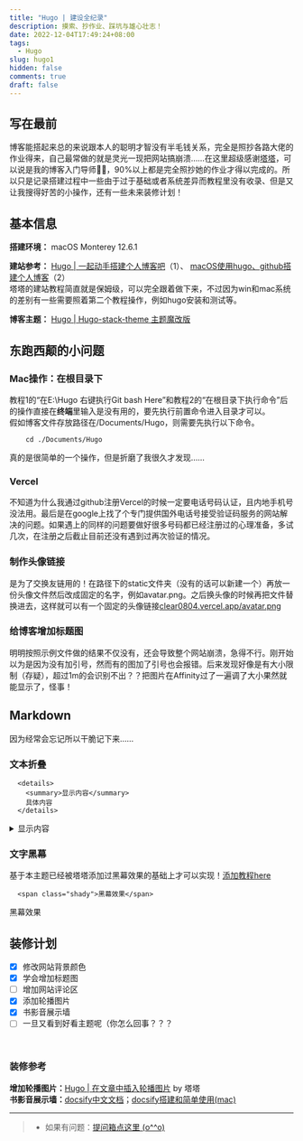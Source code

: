 ```yaml
---
title: "Hugo | 建设全纪录"
description: 摸索、抄作业、踩坑与雄心壮志！
date: 2022-12-04T17:49:24+08:00
tags:
  - Hugo
slug: hugo1
hidden: false
comments: true
draft: false
---
```

## 写在最前
博客能搭起来总的来说跟本人的聪明才智没有半毛钱关系，完全是照抄各路大佬的作业得来，自己最常做的就是灵光一现把网站搞崩溃……在这里超级感谢[塔塔](https://mantyke.icu/)，可以说是我的博客入门导师✊🏻，90%以上都是完全照抄她的作业才得以完成的。所以只是记录搭建过程中一些由于过于基础或者系统差异而教程里没有收录、但是又让我搜得好苦的小操作，还有一些未来装修计划！

## 基本信息
**搭建环境：** macOS Monterey 12.6.1 <br>

**建站参考：** 
[Hugo | 一起动手搭建个人博客吧](https://mantyke.icu/posts/2021/hugo-build-blog/)（1）、
[macOS使用hugo、github搭建个人博客](https://blog.csdn.net/qq_39618959/article/details/118443054)（2）<br>
塔塔的建站教程简直就是保姆级，可以完全跟着做下来，不过因为win和mac系统的差别有一些需要照着第二个教程操作，例如hugo安装和测试等。   

**博客主题：** [Hugo | Hugo-stack-theme 主题魔改版](https://mantyke.icu/posts/2022/stack-theme-mod/)

## 东跑西颠的小问题
### Mac操作：在根目录下
教程1的“在E:\Hugo 右键执行Git bash Here”和教程2的“在根目录下执行命令”后的操作直接在**终端**里输入是没有用的，要先执行前置命令进入目录才可以。  
假如博客文件存放路径在/Documents/Hugo，则需要先执行以下命令。
```
    cd ./Documents/Hugo
```
真的是很简单的一个操作，但是折磨了我很久才发现……

### Vercel
不知道为什么我通过github注册Vercel的时候一定要电话号码认证，且内地手机号没法用。最后是在google上找了个专门提供国外电话号接受验证码服务的网站解决的问题。如果遇上的同样的问题要做好很多号码都已经注册过的心理准备，多试几次，在注册之后截止目前还没有遇到过再次验证的情况。

### 制作头像链接
是为了交换友链用的！在路径下的static文件夹（没有的话可以新建一个）再放一份头像文件然后改成固定的名字，例如avatar.png。之后换头像的时候再把文件替换进去，这样就可以有一个固定的头像链接[clear0804.vercel.app/avatar.png](http://clear0804.vercel.app/avatar.png)

### 给博客增加标题图
明明按照示例文件做的结果不仅没有，还会导致整个网站崩溃，急得不行。刚开始以为是因为没有加引号，然而有的图加了引号也会报错。后来发现好像是有大小限制（存疑），超过1m的会识别不出？？把图片在Affinity过了一遍调了大小果然就能显示了，怪事！

## Markdown
因为经常会忘记所以干脆记下来……
### 文本折叠
```
  <details>
    <summary>显示内容</summary>
    具体内容
  </details>
```
<details>
  <summary>显示内容</summary>
  具体内容
</details>

### 文字黑幕
基于本主题已经被塔塔添加过黑幕效果的基础上才可以实现！[添加教程here](https://mantyke.icu/posts/2021/a08f1963/)
```
  <span class="shady">黑幕效果</span>
```
<span class="shady">黑幕效果</span>

## 装修计划
- [x] 修改网站背景颜色
- [x] 学会增加标题图
- [ ] 增加网站评论区
- [x] 添加轮播图片
- [x] 书影音展示墙
- [ ] 一旦又看到好看主题呢（你怎么回事？？？
<br>

### 装修参考
**增加轮播图片：**[Hugo | 在文章中插入轮播图片](https://mantyke.icu/posts/2021/cf2cf0fb) by 塔塔 <br>
**书影音展示墙：**[docsify中文文档](https://docsify.js.org/#/zh-cn/)；[docsify搭建和简单使用(mac)](https://jiuaidu.com/jianzhan/828258/)
<br>

---
> - 如果有问题：[提问箱点这里 (o^^o)](https://box.n3ko.co/_/clear0804)